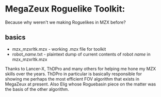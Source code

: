 # MegaZeux Roguelike Toolkit:

Because why weren't we making Roguelikes in MZX before?

## basics

* mzx_mzxrltk.mzx - working .mzx file for toolkit
* robot_*name*.txt - plaintext dump of current contents of robot *name* in mzx_mzxrltk.mzx

Thanks to Lancer-X, ThDPro and many others for helping me hone my MZX skills over the years. ThDPro in particular is basically responsible for showing me perhaps the most efficient FOV algorithm that exists in MegaZeux at present. Also Elig whose Roguebasin piece on the matter was the basis of the other algorithm.
